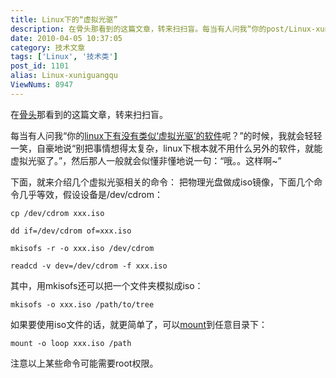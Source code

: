 ```yaml
---
title: Linux下的“虚拟光驱”
description: 在骨头那看到的这篇文章，转来扫扫盲。每当有人问我“你的post/Linux-xuniguangqu.html">linux下有没有类似‘虚拟光驱’的软件呢？”的时候，我就会轻轻一笑，自豪地说“别把事情想得太复杂，linux下根本就不用什么另外的软件，就能虚拟光驱了。”，然后那人一般就会似懂非懂地说一句：“哦。。这样啊~”
date: 2010-04-05 10:37:05
category: 技术文章
tags: ['Linux', '技术类']
post_id: 1101
alias: Linux-xuniguangqu
ViewNums: 8947
---
```


在[骨头](http://li2z.cn/)那看到的这篇文章，转来扫扫盲。

每当有人问我“你的[linux下有没有类似‘虚拟光驱’的软件](/blog/linux-xuniguangqu)呢？”的时候，我就会轻轻一笑，自豪地说“别把事情想得太复杂，linux下根本就不用什么另外的软件，就能虚拟光驱了。”，然后那人一般就会似懂非懂地说一句：“哦。。这样啊~”

下面，就来介绍几个虚拟光驱相关的命令：
把物理光盘做成iso镜像，下面几个命令几乎等效，假设设备是/dev/cdrom：

```
cp /dev/cdrom xxx.iso
```
```
dd if=/dev/cdrom of=xxx.iso
```
```
mkisofs -r -o xxx.iso /dev/cdrom
```
```
readcd -v dev=/dev/cdrom -f xxx.iso
```

其中，用mkisofs还可以把一个文件夹模拟成iso：

```
mkisofs -o xxx.iso /path/to/tree
```

如果要使用iso文件的话，就更简单了，可以[mount](/blog/linux-xuniguangqu)到任意目录下：

```
mount -o loop xxx.iso /path
```

注意以上某些命令可能需要root权限。

